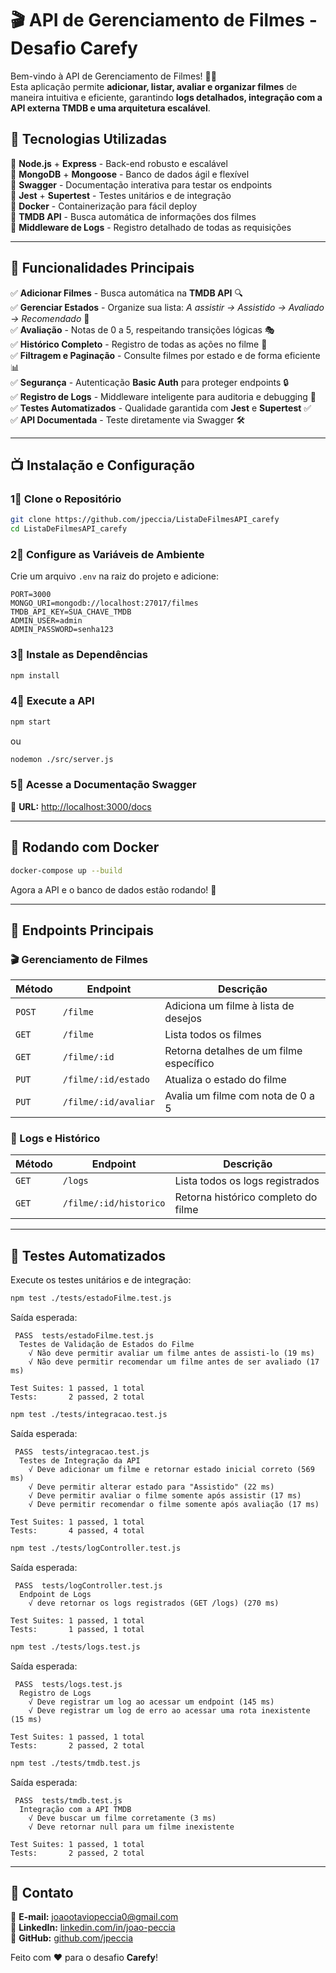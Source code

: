 # 🎬 API de Gerenciamento de Filmes - Desafio Carefy

Bem-vindo à API de Gerenciamento de Filmes! 🎥✨  
Esta aplicação permite **adicionar, listar, avaliar e organizar filmes** de maneira intuitiva e eficiente, garantindo **logs detalhados, integração com a API externa TMDB e uma arquitetura escalável**.

## 🚀 Tecnologias Utilizadas
🔹 **Node.js** + **Express** - Back-end robusto e escalável  
🔹 **MongoDB** + **Mongoose** - Banco de dados ágil e flexível  
🔹 **Swagger** - Documentação interativa para testar os endpoints  
🔹 **Jest** + **Supertest** - Testes unitários e de integração  
🔹 **Docker** - Containerização para fácil deploy  
🔹 **TMDB API** - Busca automática de informações dos filmes  
🔹 **Middleware de Logs** - Registro detalhado de todas as requisições  

---

## 📌 Funcionalidades Principais

✅ **Adicionar Filmes** - Busca automática na **TMDB API** 🔍  
✅ **Gerenciar Estados** - Organize sua lista: *A assistir → Assistido → Avaliado → Recomendado* 🌂  
✅ **Avaliação** - Notas de 0 a 5, respeitando transições lógicas 🎭  
✅ **Histórico Completo** - Registro de todas as ações no filme 📜  
✅ **Filtragem e Paginação** - Consulte filmes por estado e de forma eficiente 📊  
✅ **Segurança** - Autenticação **Basic Auth** para proteger endpoints 🔒  
✅ **Registro de Logs** - Middleware inteligente para auditoria e debugging 📁  
✅ **Testes Automatizados** - Qualidade garantida com **Jest** e **Supertest** ✅  
✅ **API Documentada** - Teste diretamente via Swagger 🛠️  

---

## 📺 Instalação e Configuração

### **1⃣ Clone o Repositório**
```bash
git clone https://github.com/jpeccia/ListaDeFilmesAPI_carefy
cd ListaDeFilmesAPI_carefy
```

### **2⃣ Configure as Variáveis de Ambiente**
Crie um arquivo `.env` na raiz do projeto e adicione:
```env
PORT=3000
MONGO_URI=mongodb://localhost:27017/filmes
TMDB_API_KEY=SUA_CHAVE_TMDB
ADMIN_USER=admin
ADMIN_PASSWORD=senha123
```

### **3⃣ Instale as Dependências**
```bash
npm install
```

### **4⃣ Execute a API**
```bash
npm start
```
ou
```bash
nodemon ./src/server.js
```

### **5⃣ Acesse a Documentação Swagger**
📝 **URL:** [http://localhost:3000/docs](http://localhost:3000/docs)  

---

## 🐳 Rodando com Docker

```bash
docker-compose up --build
```
Agora a API e o banco de dados estão rodando! 🎉

---

## 🔧 Endpoints Principais

### **🎬 Gerenciamento de Filmes**
| Método | Endpoint              | Descrição |
|--------|-----------------------|-----------|
| `POST` | `/filme`              | Adiciona um filme à lista de desejos |
| `GET`  | `/filme`              | Lista todos os filmes |
| `GET`  | `/filme/:id`          | Retorna detalhes de um filme específico |
| `PUT`  | `/filme/:id/estado`   | Atualiza o estado do filme |
| `PUT`  | `/filme/:id/avaliar`  | Avalia um filme com nota de 0 a 5 |

### **📁 Logs e Histórico**
| Método | Endpoint              | Descrição |
|--------|-----------------------|-----------|
| `GET`  | `/logs`               | Lista todos os logs registrados |
| `GET`  | `/filme/:id/historico` | Retorna histórico completo do filme |

---

## 🔎 Testes Automatizados

Execute os testes unitários e de integração:
```bash
npm test ./tests/estadoFilme.test.js
```
Saída esperada:
```
 PASS  tests/estadoFilme.test.js
  Testes de Validação de Estados do Filme
    √ Não deve permitir avaliar um filme antes de assisti-lo (19 ms)
    √ Não deve permitir recomendar um filme antes de ser avaliado (17 ms)

Test Suites: 1 passed, 1 total
Tests:       2 passed, 2 total
```

```bash
npm test ./tests/integracao.test.js
```
Saída esperada:
```
 PASS  tests/integracao.test.js
  Testes de Integração da API
    √ Deve adicionar um filme e retornar estado inicial correto (569 ms)
    √ Deve permitir alterar estado para "Assistido" (22 ms)
    √ Deve permitir avaliar o filme somente após assistir (17 ms)
    √ Deve permitir recomendar o filme somente após avaliação (17 ms)

Test Suites: 1 passed, 1 total
Tests:       4 passed, 4 total
```

```bash
npm test ./tests/logController.test.js
```
Saída esperada:
```
 PASS  tests/logController.test.js
  Endpoint de Logs
    √ deve retornar os logs registrados (GET /logs) (270 ms)

Test Suites: 1 passed, 1 total
Tests:       1 passed, 1 total
```

```bash
npm test ./tests/logs.test.js
```
Saída esperada:
```
 PASS  tests/logs.test.js
  Registro de Logs
    √ Deve registrar um log ao acessar um endpoint (145 ms)
    √ Deve registrar um log de erro ao acessar uma rota inexistente (15 ms)

Test Suites: 1 passed, 1 total
Tests:       2 passed, 2 total
```

```bash
npm test ./tests/tmdb.test.js
```
Saída esperada:
```
 PASS  tests/tmdb.test.js
  Integração com a API TMDB
    √ Deve buscar um filme corretamente (3 ms)
    √ Deve retornar null para um filme inexistente

Test Suites: 1 passed, 1 total
Tests:       2 passed, 2 total
```

---

## 🤝 Contato

📧 **E-mail:** joaootaviopeccia0@gmail.com  
🌟 **LinkedIn:** [linkedin.com/in/joao-peccia](https://www.linkedin.com/in/joao-peccia/)  
🚀 **GitHub:** [github.com/jpeccia](https://github.com/jpeccia)  

Feito com ❤️ para o desafio **Carefy**!  
```

